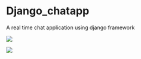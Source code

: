 # Django_chatapp
A real time chat application using django framework



![](https://github.com/HaashirBinShakeel/Django_chatapp/blob/master/ssHome.JPG)

![](https://github.com/HaashirBinShakeel/Django_chatapp/blob/master/ssRoom.JPG)
